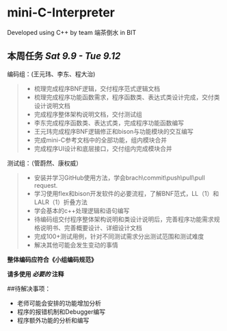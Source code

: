 # mini-C-Interpreter
Developed using C++ by team 端茶倒水 in BIT

## 本周任务 *Sat 9.9 - Tue 9.12*

编码组：(王元玮、李东、程大治)
> + 梳理完成程序BNF逻辑，交付程序范式逻辑文档
> + 梳理完成程序功能函数需求，程序函数类、表达式类设计完成，交付类设计说明文档
> + 完成程序整体架构说明文档，交付测试组
> + 李东完成程序函数类、表达式类，完成程序功能函数编写
> + 王元玮完成程序BNF逻辑修正和bison与功能模块的交互编写
> + 完成mini-C参考文档中的全部功能，组内模块合并
> + 完成程序UI设计和底层接口，交付组内完成模块合并

测试组：（管蔚然、康权威）
> + 安装并学习GitHub使用方法，学会brach\commit\push\pull\pull request.
> + 学习使用flex和bison开发软件的必要流程，了解BNF范式，LL（1）和LALR（1）折叠方法
> + 学会基本的c++处理逻辑和语句编写
> + 待编码组交付程序整体架构说明和类设计说明后，完善程序功能需求规格说明书、完善概要设计、详细设计文档
> + 完成100+测试用例，针对不同测试需求分出测试范围和测试难度
> + 解决其他可能会发生变动的事情


**整体编码应符合《小组编码规范》**

**请多使用 *必要的*  注释**

##待解决事项：
+ 老师可能会安排的功能增加分析
+ 程序的报错机制和Debugger编写
+ 程序额外功能的分析和编写

